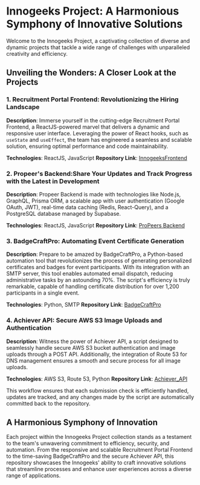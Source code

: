 # Innogeeks Project: A Harmonious Symphony of Innovative Solutions

Welcome to the Innogeeks Project, a captivating collection of diverse and dynamic projects that tackle a wide range of challenges with unparalleled creativity and efficiency.
## Unveiling the Wonders: A Closer Look at the Projects

### 1. Recruitment Portal Frontend: Revolutionizing the Hiring Landscape
**Description**: Immerse yourself in the cutting-edge Recruitment Portal Frontend, a ReactJS-powered marvel that delivers a dynamic and responsive user interface. Leveraging the power of React hooks, such as `useState` and `useEffect`, the team has engineered a seamless and scalable solution, ensuring optimal performance and code maintainability.

**Technologies**: ReactJS, JavaScript
**Repository Link**: [InnogeeksFrontend](https://github.com/innogeeks/InnogeeksFrontend)


### 2. Propeer's Backend:Share Your Updates and Track Progress with the Latest in Development
**Description**: Propeer Backend is made with technologies like Node.js, GraphQL, Prisma ORM, a scalable app with user authentication (Google OAuth, JWT), real-time data caching (Redis, React-Query), and a PostgreSQL database managed by Supabase. 

**Technologies**: ReactJS, JavaScript
**Repository Link**: [ProPeers Backend](https://github.com/AdityyaX/Propeers_Backend)

### 3. BadgeCraftPro: Automating Event Certificate Generation
**Description**: Prepare to be amazed by BadgeCraftPro, a Python-based automation tool that revolutionizes the process of generating personalized certificates and badges for event participants. With its integration with an SMTP server, this tool enables automated email dispatch, reducing administrative tasks by an astounding 70%. The script's efficiency is truly remarkable, capable of handling certificate distribution for over 1,200 participants in a single event.

**Technologies**: Python, SMTP
**Repository Link**: [BadgeCraftPro](https://github.com/AdityyaX/BadgeCraftPro)

### 4. Achiever API: Secure AWS S3 Image Uploads and Authentication
**Description**: Witness the power of Achiever API, a script designed to seamlessly handle secure AWS S3 bucket authentication and image uploads through a POST API. Additionally, the integration of Route 53 for DNS management ensures a smooth and secure process for all image uploads.

**Technologies**: AWS S3, Route 53, Python
**Repository Link**: [Achiever_API](https://github.com/AdityyaX/Achiever_API)

This workflow ensures that each submission check is efficiently handled, updates are tracked, and any changes made by the script are automatically committed back to the repository.

## A Harmonious Symphony of Innovation
Each project within the Innogeeks Project collection stands as a testament to the team's unwavering commitment to efficiency, security, and automation. From the responsive and scalable Recruitment Portal Frontend to the time-saving BadgeCraftPro and the secure Achiever API, this repository showcases the Innogeeks' ability to craft innovative solutions that streamline processes and enhance user experiences across a diverse range of applications.
